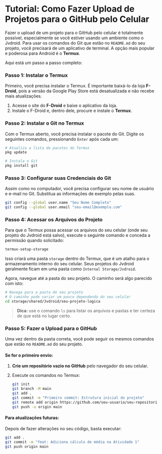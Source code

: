# Tutorial: Como Fazer Upload de Projetos para o GitHub pelo Celular

Fazer o upload de um projeto para o GitHub pelo celular é totalmente possível, especialmente se você estiver usando um ambiente como o Jvdroid. Para usar os comandos do Git que estão no `README.md` do seu projeto, você precisará de um aplicativo de terminal. A opção mais popular e poderosa para Android é o **Termux**.

Aqui está um passo a passo completo:

### Passo 1: Instalar o Termux

Primeiro, você precisa instalar o Termux. É importante baixá-lo da loja **F-Droid**, pois a versão da Google Play Store está desatualizada e não recebe mais atualizações.

1.  Acesse o site do **F-Droid** e baixe o aplicativo da loja.
2.  Instale o F-Droid e, dentro dele, procure e instale o **Termux**.

### Passo 2: Instalar o Git no Termux

Com o Termux aberto, você precisa instalar o pacote do Git. Digite os seguintes comandos, pressionando `Enter` após cada um:

```bash
# Atualiza a lista de pacotes do Termux
pkg update

# Instala o Git
pkg install git
```

### Passo 3: Configurar suas Credenciais do Git

Assim como no computador, você precisa configurar seu nome de usuário e e-mail no Git. Substitua as informações de exemplo pelas suas.

```bash
git config --global user.name "Seu Nome Completo"
git config --global user.email "seu-email@exemplo.com"
```

### Passo 4: Acessar os Arquivos do Projeto

Para que o Termux possa acessar os arquivos do seu celular (onde seu projeto do Jvdroid está salvo), execute o seguinte comando e conceda a permissão quando solicitado:

```bash
termux-setup-storage
```

Isso criará uma pasta `storage` dentro do Termux, que é um atalho para o armazenamento interno do seu celular. Seus projetos do Jvdroid geralmente ficam em uma pasta como `Internal Storage/Jvdroid`.

Agora, navegue até a pasta do seu projeto. O caminho será algo parecido com isto:

```bash
# Navega para a pasta do seu projeto
# O caminho pode variar um pouco dependendo do seu celular
cd storage/shared/Jvdroid/seu-projeto-logica
```

> **Dica:** use o comando `ls` para listar os arquivos e pastas e ter certeza de que está no lugar certo.

### Passo 5: Fazer o Upload para o GitHub

Uma vez dentro da pasta correta, você pode seguir os mesmos comandos que estão no `README.md` do seu projeto.

#### Se for o primeiro envio:

1.  **Crie um repositório vazio no GitHub** pelo navegador do seu celular.
2.  Execute os comandos no Termux:

    ```bash
    git init
    git branch -M main
    git add .
    git commit -m "Primeiro commit: Estrutura inicial do projeto"
    git remote add origin https://github.com/seu-usuario/seu-repositorio.git
    git push -u origin main
    ```

#### Para atualizações futuras:

Depois de fazer alterações no seu código, basta executar:

```bash
git add .
git commit -m "feat: Adiciona cálculo de média na Atividade 1"
git push origin main
```